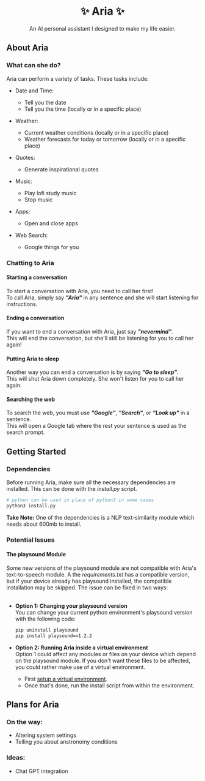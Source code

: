 <h1 align="center">✨ Aria ✨</h1>
<p align="center">An AI personal assistant I designed to make my life easier.</p>

## About Aria

### What can she do?

Aria can perform a variety of tasks. These tasks include:
- Date and Time:
  - Tell you the date
  - Tell you the time (locally or in a specific place)
 
- Weather:
  - Current weather conditions (locally or in a specific place)
  - Weather forecasts for today or tomorrow (locally or in a specific place)
 
- Quotes:
  - Generate inspirational quotes
 
- Music:
  - Play lofi study music
  - Stop music
 
- Apps:
  - Open and close apps
 
- Web Search:
  - Google things for you  

### Chatting to Aria

#### Starting a conversation
To start a conversation with Aria, you need to call her first! </br>
To call Aria, simply say ***"Aria"*** in any sentence and she will start listening for instructions.

#### Ending a conversation
If you want to end a conversation with Aria, just say ***"nevermind"***. </br>
This will end the conversation, but she'll still be listening for you to call her again!

#### Putting Aria to sleep
Another way you can end a conversation is by saying ***"Go to sleep"***. </br>
This will shut Aria down completely. She won't listen for you to call her again.

#### Searching the web
To search the web, you must use ***"Google"***, ***"Search"***, or ***"Look up"*** in a sentence. </br>
This will open a Google tab where the rest your sentence is used as the search prompt.

## Getting Started

### Dependencies

Before running Aria, make sure all the necessary dependencies are installed. 
This can be done with the _install.py_ script.

```bash
# python can be used in place of python3 in some cases
python3 install.py      
```

**Take Note:** One of the dependencies is a NLP text-similarity module which needs about 600mb to install.

### Potential Issues

#### The playsound Module

Some new versions of the playsound module are not compatible with Aria's text-to-speech module. 
A the *requirements.txt* has a compatible version, but if your device already has playsound installed, the compatible installation may be skipped. 
The issue can be fixed in two ways: </br></br>

- **Option 1: Changing your playsound version** </br>
  You can change your current python environment's playsound version with the following code:

  ```bash
  pip uninstall playsound
  pip install playsound==1.2.2
  ```

- **Option 2: Running Aria inside a virtual environment** </br>
  Option 1 could affect any modules or files on your device which depend on the playsound module.
  If you don't want these files to be affected, you could rather make use of a virtual environment. </br>
  - First <a href="https://www.freecodecamp.org/news/how-to-setup-virtual-environments-in-python/">setup a virtual environment</a>. </br>
  - Once that's done, run the install script from within the environment.

## Plans for Aria

### On the way:
- Altering system settings
- Telling you about anstronomy conditions

### Ideas:
- Chat GPT integration
